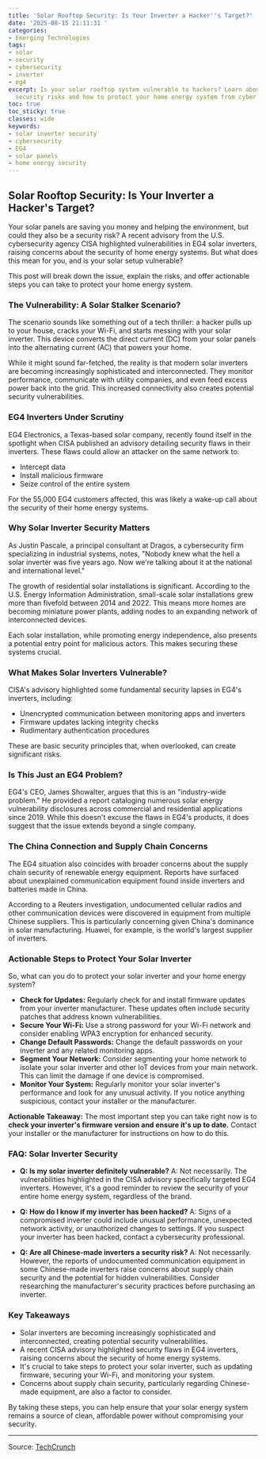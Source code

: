 ```yaml
---
title: 'Solar Rooftop Security: Is Your Inverter a Hacker''s Target?'
date: '2025-08-15 21:11:31 '
categories:
- Emerging Technologies
tags:
- solar
- security
- cybersecurity
- inverter
- eg4
excerpt: Is your solar rooftop system vulnerable to hackers? Learn about solar inverter
  security risks and how to protect your home energy system from cyber threats.
toc: true
toc_sticky: true
classes: wide
keywords:
- solar inverter security
- cybersecurity
- EG4
- solar panels
- home energy security
---
```


## Solar Rooftop Security: Is Your Inverter a Hacker's Target?

Your solar panels are saving you money and helping the environment, but could they also be a security risk? A recent advisory from the U.S. cybersecurity agency CISA highlighted vulnerabilities in EG4 solar inverters, raising concerns about the security of home energy systems. But what does this mean for you, and is your solar setup vulnerable?

This post will break down the issue, explain the risks, and offer actionable steps you can take to protect your home energy system.

### The Vulnerability: A Solar Stalker Scenario?

The scenario sounds like something out of a tech thriller: a hacker pulls up to your house, cracks your Wi-Fi, and starts messing with your solar inverter. This device converts the direct current (DC) from your solar panels into the alternating current (AC) that powers your home.

While it might sound far-fetched, the reality is that modern solar inverters are becoming increasingly sophisticated and interconnected. They monitor performance, communicate with utility companies, and even feed excess power back into the grid. This increased connectivity also creates potential security vulnerabilities.

### EG4 Inverters Under Scrutiny

EG4 Electronics, a Texas-based solar company, recently found itself in the spotlight when CISA published an advisory detailing security flaws in their inverters. These flaws could allow an attacker on the same network to:

*   Intercept data
*   Install malicious firmware
*   Seize control of the entire system

For the 55,000 EG4 customers affected, this was likely a wake-up call about the security of their home energy systems.

### Why Solar Inverter Security Matters

As Justin Pascale, a principal consultant at Dragos, a cybersecurity firm specializing in industrial systems, notes, "Nobody knew what the hell a solar inverter was five years ago. Now we're talking about it at the national and international level."

The growth of residential solar installations is significant. According to the U.S. Energy Information Administration, small-scale solar installations grew more than fivefold between 2014 and 2022. This means more homes are becoming miniature power plants, adding nodes to an expanding network of interconnected devices.

Each solar installation, while promoting energy independence, also presents a potential entry point for malicious actors. This makes securing these systems crucial.

### What Makes Solar Inverters Vulnerable?

CISA's advisory highlighted some fundamental security lapses in EG4's inverters, including:

*   Unencrypted communication between monitoring apps and inverters
*   Firmware updates lacking integrity checks
*   Rudimentary authentication procedures

These are basic security principles that, when overlooked, can create significant risks.

### Is This Just an EG4 Problem?

EG4's CEO, James Showalter, argues that this is an "industry-wide problem." He provided a report cataloging numerous solar energy vulnerability disclosures across commercial and residential applications since 2019. While this doesn't excuse the flaws in EG4's products, it does suggest that the issue extends beyond a single company.

### The China Connection and Supply Chain Concerns

The EG4 situation also coincides with broader concerns about the supply chain security of renewable energy equipment. Reports have surfaced about unexplained communication equipment found inside inverters and batteries made in China.

According to a Reuters investigation, undocumented cellular radios and other communication devices were discovered in equipment from multiple Chinese suppliers. This is particularly concerning given China's dominance in solar manufacturing. Huawei, for example, is the world's largest supplier of inverters.

### Actionable Steps to Protect Your Solar Inverter

So, what can you do to protect your solar inverter and your home energy system?

*   **Check for Updates:** Regularly check for and install firmware updates from your inverter manufacturer. These updates often include security patches that address known vulnerabilities.
*   **Secure Your Wi-Fi:** Use a strong password for your Wi-Fi network and consider enabling WPA3 encryption for enhanced security.
*   **Change Default Passwords:** Change the default passwords on your inverter and any related monitoring apps.
*   **Segment Your Network:** Consider segmenting your home network to isolate your solar inverter and other IoT devices from your main network. This can limit the damage if one device is compromised.
*   **Monitor Your System:** Regularly monitor your solar inverter's performance and look for any unusual activity. If you notice anything suspicious, contact your installer or the manufacturer.

**Actionable Takeaway:** The most important step you can take right now is to **check your inverter's firmware version and ensure it's up to date.** Contact your installer or the manufacturer for instructions on how to do this.

### FAQ: Solar Inverter Security

*   **Q: Is my solar inverter definitely vulnerable?**
A: Not necessarily. The vulnerabilities highlighted in the CISA advisory specifically targeted EG4 inverters. However, it's a good reminder to review the security of your entire home energy system, regardless of the brand.

*   **Q: How do I know if my inverter has been hacked?**
A: Signs of a compromised inverter could include unusual performance, unexpected network activity, or unauthorized changes to settings. If you suspect your inverter has been hacked, contact a cybersecurity professional.

*   **Q: Are all Chinese-made inverters a security risk?**
A: Not necessarily. However, the reports of undocumented communication equipment in some Chinese-made inverters raise concerns about supply chain security and the potential for hidden vulnerabilities. Consider researching the manufacturer's security practices before purchasing an inverter.

### Key Takeaways

*   Solar inverters are becoming increasingly sophisticated and interconnected, creating potential security vulnerabilities.
*   A recent CISA advisory highlighted security flaws in EG4 inverters, raising concerns about the security of home energy systems.
*   It's crucial to take steps to protect your solar inverter, such as updating firmware, securing your Wi-Fi, and monitoring your system.
*   Concerns about supply chain security, particularly regarding Chinese-made equipment, are also a factor to consider.

By taking these steps, you can help ensure that your solar energy system remains a source of clean, affordable power without compromising your security.

---

Source: [TechCrunch](https://techcrunch.com/2025/08/15/how-your-solar-rooftop-became-a-national-security-issue/)